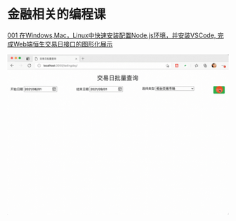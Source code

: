 # 金融相关的编程课



[001 在Windows,Mac，Linux中快速安装配置Node.js环境，并安装VSCode, 完成Web端恒生交易日接口的图形化展示](https://www.v2fy.com/p/2021-10-27-node_js-1635325734000/)

![效果](https://raw.githubusercontent.com/zhaoolee/it/master/README/1635678590302KrWNBXNw.gif)